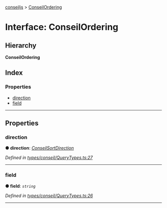 [conseiljs](../README.md) > [ConseilOrdering](../interfaces/conseilordering.md)

# Interface: ConseilOrdering

## Hierarchy

**ConseilOrdering**

## Index

### Properties

* [direction](conseilordering.md#direction)
* [field](conseilordering.md#field)

---

## Properties

<a id="direction"></a>

###  direction

**● direction**: *[ConseilSortDirection](../enums/conseilsortdirection.md)*

*Defined in [types/conseil/QueryTypes.ts:27](https://github.com/Cryptonomic/ConseilJS/blob/6ee1a2c/src/types/conseil/QueryTypes.ts#L27)*

___
<a id="field"></a>

###  field

**● field**: *`string`*

*Defined in [types/conseil/QueryTypes.ts:26](https://github.com/Cryptonomic/ConseilJS/blob/6ee1a2c/src/types/conseil/QueryTypes.ts#L26)*

___

